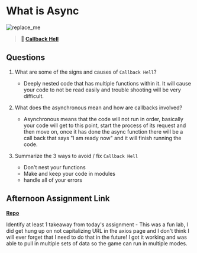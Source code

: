 # What is Async

![replace_me](https://codeworks.blob.core.windows.net/public/assets/img/illustrations/placeholder.svg)

> **📖 [Callback Hell](https://codeworksacademy.com/fs-student-guide/resources/wk4/01-Callbacks)**

## Questions

1. What are some of the signs and causes of `Callback Hell`?
    - Deeply nested code that has multiple functions within it. It will cause your code to not be read easily and trouble shooting will be very difficult. 

2. What does the asynchronous mean and how are callbacks involved?
     - Asynchronous means that the code will not run in order, basically your code will get to this point, start the process of its request and then move on, once it has done the async function there will be a call back that says "I am ready now" and it will finish running the code. 

3. Summarize the 3 ways to avoid / fix `Callback Hell`
    - Don't nest your functions
    - Make and keep your code in modules
    - handle all of your errors

## Afternoon Assignment Link

**[Repo](https://github.com/smithtaylord/trivia)**

Identify at least 1 takeaway from today's assignment
    - This was a fun lab, I did get hung up on not capitalizing URL in the axios page and I don't think I will ever forget that I need to do that in the future! I got it working and was able to pull in multiple sets of data so the game can run in multiple modes. 